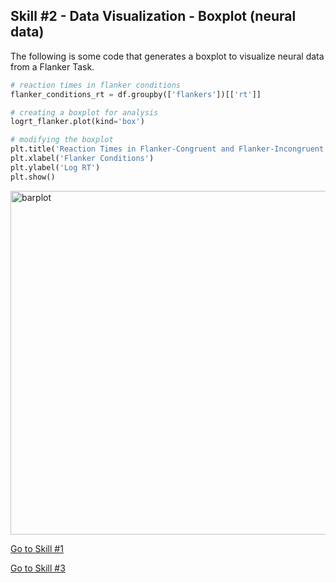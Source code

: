 ## Skill #2 - Data Visualization - Boxplot (neural data)

The following is some code that generates a boxplot to visualize neural data from a Flanker Task.

```python
# reaction times in flanker conditions
flanker_conditions_rt = df.groupby(['flankers'])[['rt']]

# creating a boxplot for analysis 
logrt_flanker.plot(kind='box')

# modifying the boxplot 
plt.title('Reaction Times in Flanker-Congruent and Flanker-Incongruent Conditions')
plt.xlabel('Flanker Conditions')
plt.ylabel('Log RT')
plt.show() 
```

<img width="550" alt="barplot" src="https://user-images.githubusercontent.com/73716282/97790149-f68db280-1ba4-11eb-9eec-cb336c5f4497.png">

[Go to Skill #1](https://alretagealbader.github.io/RetagePortfolio/ReadingData.html)

[Go to Skill #3](https://alretagealbader.github.io/RetagePortfolio/stripplot.html)
